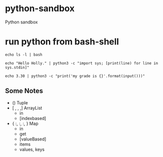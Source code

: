 # python-sandbox
Python sandbox

# run python from bash-shell

 `echo ls -l | bash`

 `echo "Hello Holly." | python3 -c "import sys; [print(line) for line in sys.stdin]"`

 `echo 3.30 | python3 -c "print('my grade is {}'.format(input()))"`

## Some Notes

* ()                Tuple 
* [ , , ,]          ArrayList
  * in
  * [indexbased]
* { :, :, :, }      Map
  * in
  * get
  * [valueBased]
  * items
  * values, keys